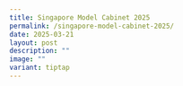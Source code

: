 ```yaml
---
title: Singapore Model Cabinet 2025
permalink: /singapore-model-cabinet-2025/
date: 2025-03-21
layout: post
description: ""
image: ""
variant: tiptap
---
```

